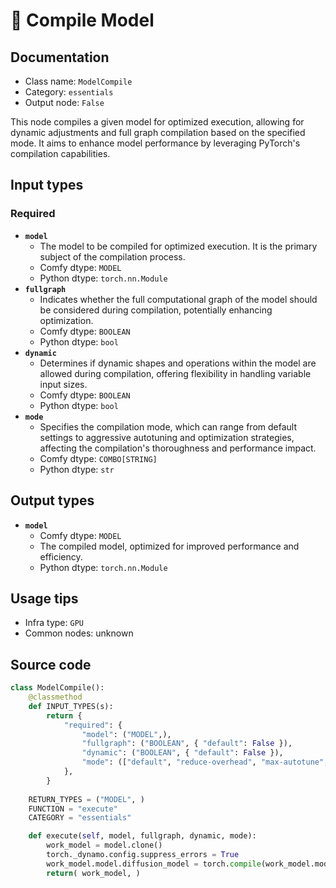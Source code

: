 # 🔧 Compile Model
## Documentation
- Class name: `ModelCompile`
- Category: `essentials`
- Output node: `False`

This node compiles a given model for optimized execution, allowing for dynamic adjustments and full graph compilation based on the specified mode. It aims to enhance model performance by leveraging PyTorch's compilation capabilities.
## Input types
### Required
- **`model`**
    - The model to be compiled for optimized execution. It is the primary subject of the compilation process.
    - Comfy dtype: `MODEL`
    - Python dtype: `torch.nn.Module`
- **`fullgraph`**
    - Indicates whether the full computational graph of the model should be considered during compilation, potentially enhancing optimization.
    - Comfy dtype: `BOOLEAN`
    - Python dtype: `bool`
- **`dynamic`**
    - Determines if dynamic shapes and operations within the model are allowed during compilation, offering flexibility in handling variable input sizes.
    - Comfy dtype: `BOOLEAN`
    - Python dtype: `bool`
- **`mode`**
    - Specifies the compilation mode, which can range from default settings to aggressive autotuning and optimization strategies, affecting the compilation's thoroughness and performance impact.
    - Comfy dtype: `COMBO[STRING]`
    - Python dtype: `str`
## Output types
- **`model`**
    - Comfy dtype: `MODEL`
    - The compiled model, optimized for improved performance and efficiency.
    - Python dtype: `torch.nn.Module`
## Usage tips
- Infra type: `GPU`
- Common nodes: unknown


## Source code
```python
class ModelCompile():  
    @classmethod
    def INPUT_TYPES(s):
        return {
            "required": {
                "model": ("MODEL",),
                "fullgraph": ("BOOLEAN", { "default": False }),
                "dynamic": ("BOOLEAN", { "default": False }),
                "mode": (["default", "reduce-overhead", "max-autotune", "max-autotune-no-cudagraphs"],),
            },
        }
    
    RETURN_TYPES = ("MODEL", )
    FUNCTION = "execute"
    CATEGORY = "essentials"

    def execute(self, model, fullgraph, dynamic, mode):
        work_model = model.clone()
        torch._dynamo.config.suppress_errors = True
        work_model.model.diffusion_model = torch.compile(work_model.model.diffusion_model, dynamic=dynamic, fullgraph=fullgraph, mode=mode)
        return( work_model, )

```
